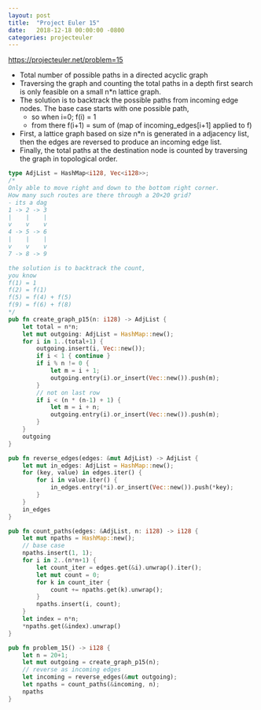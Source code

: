 ```yaml
---
layout: post
title:  "Project Euler 15"
date:   2018-12-18 00:00:00 -0800
categories: projecteuler
---
```

https://projecteuler.net/problem=15

- Total number of possible paths in a directed acyclic graph
- Traversing the graph and counting the total paths in a depth first search is only feasible on a small n*n lattice graph.
- The solution is to backtrack the possible paths from incoming edge nodes. The base case starts with one possible path,
    - so when i=0; f(i) = 1
    - from there f(i+1) = sum of (map of incoming_edges[i+1] applied to f)
- First, a lattice graph based on size n*n is generated in a adjacency list, then the edges are reversed to produce an incoming edge list.
- Finally, the total paths at the destination node is counted by traversing the graph in topological order.

```rust
type AdjList = HashMap<i128, Vec<i128>>;
/*
Only able to move right and down to the bottom right corner.
How many such routes are there through a 20×20 grid?
- its a dag
1 -> 2 -> 3
|    |    |
v    v    v
4 -> 5 -> 6
|    |    |
v    v    v
7 -> 8 -> 9

the solution is to backtrack the count,
you know
f(1) = 1
f(2) = f(1)
f(5) = f(4) + f(5)
f(9) = f(6) + f(8)
*/
pub fn create_graph_p15(n: i128) -> AdjList {
    let total = n*n;
    let mut outgoing: AdjList = HashMap::new();
    for i in 1..(total+1) {
        outgoing.insert(i, Vec::new());
        if i < 1 { continue }
        if i % n != 0 {
            let m = i + 1;
            outgoing.entry(i).or_insert(Vec::new()).push(m);
        }
        // not on last row
        if i < (n * (n-1) + 1) {
            let m = i + n;
            outgoing.entry(i).or_insert(Vec::new()).push(m);
        }
    }
    outgoing
}

pub fn reverse_edges(edges: &mut AdjList) -> AdjList {
    let mut in_edges: AdjList = HashMap::new();
    for (key, value) in edges.iter() {
        for i in value.iter() {
            in_edges.entry(*i).or_insert(Vec::new()).push(*key);
        }
    }
    in_edges
}

pub fn count_paths(edges: &AdjList, n: i128) -> i128 {
    let mut npaths = HashMap::new();
    // base case
    npaths.insert(1, 1);
    for i in 2..(n*n+1) {
        let count_iter = edges.get(&i).unwrap().iter();
        let mut count = 0;
        for k in count_iter {
            count += npaths.get(k).unwrap();
        }
        npaths.insert(i, count);
    }
    let index = n*n;
    *npaths.get(&index).unwrap()
}

pub fn problem_15() -> i128 {
    let n = 20+1;
    let mut outgoing = create_graph_p15(n);
    // reverse as incoming edges
    let incoming = reverse_edges(&mut outgoing);
    let npaths = count_paths(&incoming, n);
    npaths
}
```
